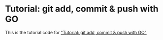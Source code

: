 # Tutorial: git add, commit & push with GO

This is the tutorial code for ["Tutorial: git add, commit & push with GO"](https://ish-ar.io/go-git/)
